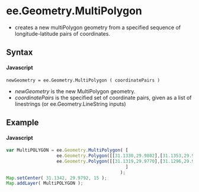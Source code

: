 # ee.Geometry.MultiPolygon
- creates a new multiPolygon geometry from a specified sequence of longitude-latitude pairs of coordinates.

## Syntax

#### Javascript
```
newGeometry = ee.Geometry.MultiPolygon ( coordinatePairs )
```

- *newGeometry* is the new MultiPolygon geometry.
- *coordinatePairs* is the specified set of coordinate pairs, given as a list of linestrings (or ee.Geometry.LineString inputs)

## Example

#### Javascript
```javascript
var MultiPOLYGON = ee.Geometry.MultiPolygon( [        
                   ee.Geometry.Polygon([[31.1330,29.9802],[31.1353,29.9802],[31.1353,29.9782],[31.1330,29.9782]]),  
                   ee.Geometry.Polygon([[31.1319,29.9770],[31.1296,29.9770],[31.1296,29.9750],[31.1319,29.9750]])  
                                             ] 
                                           );
Map.setCenter( 31.1342, 29.9792, 15 );     
Map.addLayer( MultiPOLYGON );

```
